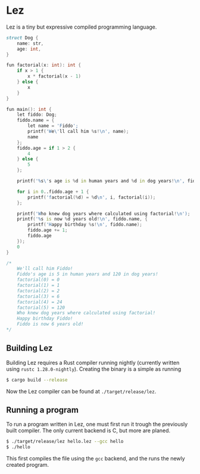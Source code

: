 # Lez

Lez is a tiny but expressive compiled programming language.

```d
struct Dog {
    name: str,
    age: int,
}

fun factorial(x: int): int {
    if x > 1 {
        x * factorial(x - 1)
    } else {
        x
    }
}

fun main(): int {
    let fiddo: Dog;
    fiddo.name = {
        let name = 'Fiddo';
        printf('We\'ll call him %s!\n', name);
        name
    };
    fiddo.age = if 1 > 2 {
        4
    } else {
        5
    };

    printf('%s\'s age is %d in human years and %d in dog years!\n', fiddo.name, fiddo.age, factorial(fiddo.age));

    for i in 0..fiddo.age + 1 {
        printf('factorial(%d) = %d\n', i, factorial(i));
    };

    printf('Who knew dog years where calculated using factorial!\n');
    printf('%s is now %d years old!\n', fiddo.name, {
        printf('Happy birthday %s!\n', fiddo.name);
        fiddo.age += 1;
        fiddo.age
    });
    0
}

/*
	We'll call him Fiddo!
	Fiddo's age is 5 in human years and 120 in dog years!
	factorial(0) = 0
	factorial(1) = 1
	factorial(2) = 2
	factorial(3) = 6
	factorial(4) = 24
	factorial(5) = 120
	Who knew dog years where calculated using factorial!
	Happy birthday Fiddo!
	Fiddo is now 6 years old!
*/
```

## Building Lez

Building Lez requires a Rust compiler running nightly (currently written using `rustc 1.28.0-nightly`). Creating the binary is a simple as running

```bash
$ cargo build --release
```

Now the Lez compiler can be found at `./target/release/lez`.

## Running a program

To run a program written in Lez, one must first run it trough the previously built compiler. The only current backend is C, but more are planed.

```bash
$ ./target/release/lez hello.lez --gcc hello
$ ./hello
```

This first compiles the file using the `gcc` backend, and the runs the newly created program.

